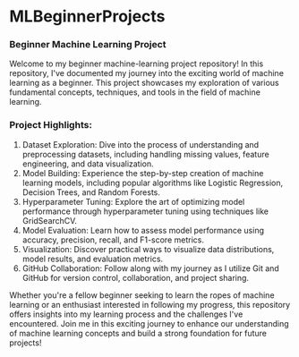 # MLBeginnerProjects

### Beginner Machine Learning Project

Welcome to my beginner machine-learning project repository! In this repository, I've documented my journey into the exciting world of machine learning as a beginner. This project showcases my exploration of various fundamental concepts, techniques, and tools in the field of machine learning.

### Project Highlights:

1. Dataset Exploration: Dive into the process of understanding and preprocessing datasets, including handling missing values, feature engineering, and data visualization.
2. Model Building: Experience the step-by-step creation of machine learning models, including popular algorithms like Logistic Regression, Decision Trees, and Random Forests.
3. Hyperparameter Tuning: Explore the art of optimizing model performance through hyperparameter tuning using techniques like GridSearchCV.
4. Model Evaluation: Learn how to assess model performance using accuracy, precision, recall, and F1-score metrics.
5. Visualization: Discover practical ways to visualize data distributions, model results, and evaluation metrics.
6. GitHub Collaboration: Follow along with my journey as I utilize Git and GitHub for version control, collaboration, and project sharing.

Whether you're a fellow beginner seeking to learn the ropes of machine learning or an enthusiast interested in following my progress, this repository offers insights into my learning process and the challenges I've encountered. Join me in this exciting journey to enhance our understanding of machine learning concepts and build a strong foundation for future projects!
